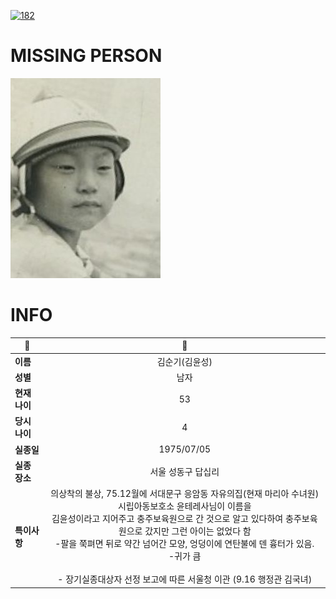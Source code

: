[![182](https://img.shields.io/badge/%EC%8B%A4%EC%A2%85%EC%8B%A0%EA%B3%A0%EB%8A%94%20%EA%B5%AD%EB%B2%88%EC%97%86%EC%9D%B4-182-blue)](http://safe182.go.kr/index.do)

# MISSING PERSON

<img src="./missing_person.jpg">

# INFO

|🔑|💎|
|--|:--:|
|**이름**|김순기(김윤성)|
|**성별**|남자|
|**현재 나이**|53|
|**당시 나이**|4|
|**실종일**|1975/07/05|
|**실종 장소**|서울 성동구 답십리 |
|**특이사항**|의상착의 불상, 75.12월에 서대문구 응암동 자유의집(현재 마리아 수녀원) 시립아동보호소 윤테레사님이 이름을</br>김윤성이라고 지어주고 충주보육원으로 간 것으로 알고 있다하여 충주보육원으로 갔지만 그런 아이는 없었다 함</br>-팔을 쭉펴면 뒤로 약간 넘어간 모양, 엉덩이에 연탄불에 덴 흉터가 있음.</br>-귀가 큼</br></br>- 장기실종대상자 선정 보고에 따른 서울청 이관 (9.16 행정관 김국녀)|
